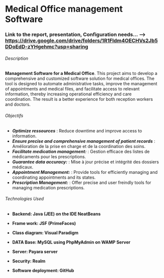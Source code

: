 # Medical Office management Software

### Link to the report, presentation, Configuration needs... --> https://drive.google.com/drive/folders/1R1Fldm4OECHVs2Jb5DDoEdD-zYHgehmc?usp=sharing  

###### Description

 **Management Software for a Medical Office**. This project aims to develop a comprehensive and customized software solution for medical offices. The tool is designed to automate administrative tasks, improve the management of appointments and medical files, and facilitate access to relevant information, thereby increasing operational efficiency and care coordination. The result is a better experience for both reception workers and doctors.
 
######  Objectifs

+ ***Optimize ressources***  : Reduce downtime and improve access to information.
+ ***Ensure precise and comprehensive management of patient records*** : Amélioration de la prise en charge et de la coordination des soins.
+ ***Facilitate medication management:***  :  Gestion efficace des listes de médicaments pour les prescriptions.
+ ***Guarantee data accuracy:***  :  Mise à jour précise et intégrité des dossiers médicaux.
+ ***Appointment Management:***  : Provide tools for efficiently managing and coordinating appointments and its states.
+ ***Prescription Management:***  : Offer precise and user freindly tools for managing medication prescriptions.
     
###### Technologies Used

- **Backend: Java (JEE) on the IDE NeatBeans** 
 
- **Frame work: JSF (PrimeFaces)** 

- **Class diagram: Visual Paradigm** 
 
- **DATA Base: MySQL using PhpMyAdmin on WAMP Server** 
  
- **Server: Payara server**
  
- **Security: Realm** 

- **Software deployment: GitHub** 
 
  


